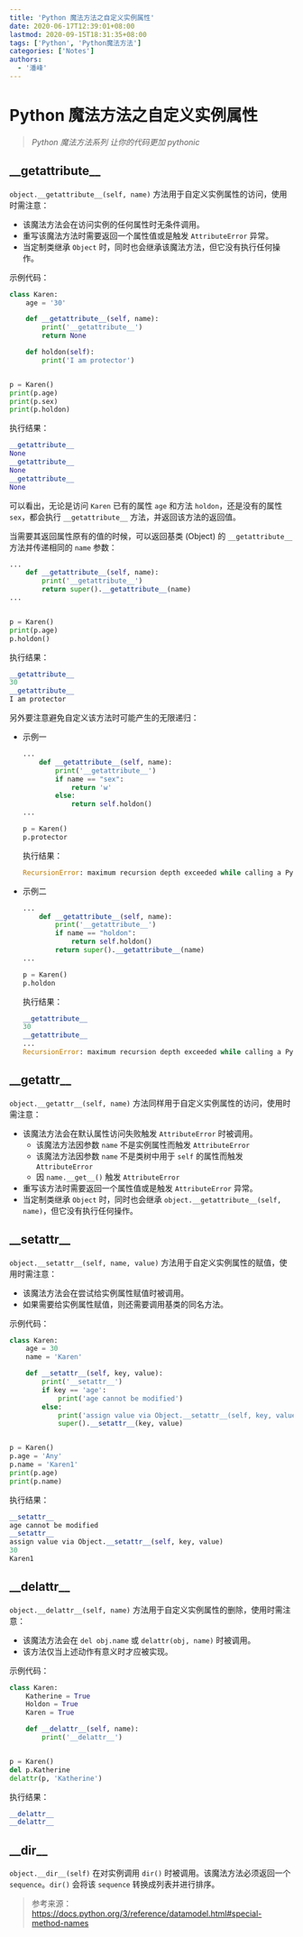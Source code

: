```yaml
---
title: 'Python 魔法方法之自定义实例属性'
date: 2020-06-17T12:39:01+08:00
lastmod: 2020-09-15T18:31:35+08:00
tags: ['Python', 'Python魔法方法']
categories: ['Notes']
authors:
  - '潘峰'
---
```


# Python 魔法方法之自定义实例属性

> _Python 魔法方法系列 让你的代码更加 pythonic_

## \_\_getattribute\_\_

`object.__getattribute__(self, name)` 方法用于自定义实例属性的访问，使用时需注意：

- 该魔法方法会在访问实例的任何属性时无条件调用。
- 重写该魔法方法时需要返回一个属性值或是触发 `AttributeError` 异常。
- 当定制类继承 `Object` 时，同时也会继承该魔法方法，但它没有执行任何操作。

示例代码：

```python
class Karen:
    age = '30'

    def __getattribute__(self, name):
        print('__getattribute__')
        return None

    def holdon(self):
        print('I am protector')


p = Karen()
print(p.age)
print(p.sex)
print(p.holdon)
```

执行结果：

```python
__getattribute__
None
__getattribute__
None
__getattribute__
None
```

可以看出，无论是访问 `Karen` 已有的属性 `age` 和方法 `holdon`，还是没有的属性 `sex`，都会执行 `__getattribute__` 方法，并返回该方法的返回值。

当需要其返回属性原有的值的时候，可以返回基类 (Object) 的 `__getattribute__` 方法并传递相同的 `name` 参数：

```python
...
    def __getattribute__(self, name):
        print('__getattribute__')
        return super().__getattribute__(name)
...


p = Karen()
print(p.age)
p.holdon()
```

执行结果：

```python
__getattribute__
30
__getattribute__
I am protector
```

另外要注意避免自定义该方法时可能产生的无限递归：

- 示例一

  ```python
  ...
      def __getattribute__(self, name):
          print('__getattribute__')
          if name == "sex":
              return 'w'
          else:
              return self.holdon()
  ...

  p = Karen()
  p.protector
  ```

  执行结果：

  ```python
  RecursionError: maximum recursion depth exceeded while calling a Python object
  ```

- 示例二

  ```python
  ...
      def __getattribute__(self, name):
          print('__getattribute__')
          if name == "holdon":
              return self.holdon()
          return super().__getattribute__(name)
  ...

  p = Karen()
  p.holdon
  ```

  执行结果：

  ```python
  __getattribute__
  30
  __getattribute__
  ...
  RecursionError: maximum recursion depth exceeded while calling a Python object
  ```

## \_\_getattr\_\_

`object.__getattr__(self, name)` 方法同样用于自定义实例属性的访问，使用时需注意：

- 该魔法方法会在默认属性访问失败触发 `AttributeError` 时被调用。
  - 该魔法方法因参数 `name` 不是实例属性而触发 `AttributeError`
  - 该魔法方法因参数 `name` 不是类树中用于 `self` 的属性而触发 `AttributeError`
  - 因 `name.__get__()` 触发 `AttributeError`
- 重写该方法时需要返回一个属性值或是触发 `AttributeError` 异常。
- 当定制类继承 `Object` 时，同时也会继承 `object.__getattribute__(self, name)`，但它没有执行任何操作。

## \_\_setattr\_\_

`object.__setattr__(self, name, value)` 方法用于自定义实例属性的赋值，使用时需注意：

- 该魔法方法会在尝试给实例属性赋值时被调用。
- 如果需要给实例属性赋值，则还需要调用基类的同名方法。

示例代码：

```python
class Karen:
    age = 30
    name = 'Karen'

    def __setattr__(self, key, value):
        print('__setattr__')
        if key == 'age':
            print('age cannot be modified')
        else:
            print('assign value via Object.__setattr__(self, key, value)')
            super().__setattr__(key, value)


p = Karen()
p.age = 'Any'
p.name = 'Karen1'
print(p.age)
print(p.name)
```

执行结果：

```python
__setattr__
age cannot be modified
__setattr__
assign value via Object.__setattr__(self, key, value)
30
Karen1
```

## \_\_delattr\_\_

`object.__delattr__(self, name)` 方法用于自定义实例属性的删除，使用时需注意：

- 该魔法方法会在 `del obj.name` 或 `delattr(obj, name)` 时被调用。
- 该方法仅当上述动作有意义时才应被实现。

示例代码：

```python
class Karen:
    Katherine = True
    Holdon = True
    Karen = True

    def __delattr__(self, name):
        print('__delattr__')


p = Karen()
del p.Katherine
delattr(p, 'Katherine')
```

执行结果：

```python
__delattr__
__delattr__
```

## \_\_dir\_\_

`object.__dir__(self)` 在对实例调用 `dir()` 时被调用。该魔法方法必须返回一个 `sequence`。`dir()` 会将该 `sequence` 转换成列表并进行排序。

> 参考来源：  
> https://docs.python.org/3/reference/datamodel.html#special-method-names
